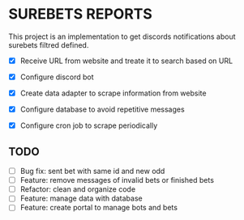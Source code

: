 # SUREBETS REPORTS
This project is an implementation to get discords notifications about surebets filtred defined.

- [x] Receive URL from website and treate it to search based on URL
- [x] Configure discord bot
- [x] Create data adapter to scrape information from website
- [x] Configure database to avoid repetitive messages
- [x] Configure cron job to scrape periodically


## TODO

- [ ] Bug fix: sent bet with same id and new odd
- [ ] Feature: remove messages of invalid bets or finished bets
- [ ] Refactor: clean and organize code 
- [ ] Feature: manage data with database 
- [ ] Feature: create portal to manage bots and bets 